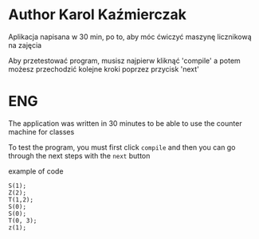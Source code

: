 # Author Karol Kaźmierczak

Aplikacja napisana w 30 min, po to, aby móc ćwiczyć maszynę licznikową na zajęcia

Aby przetestować program, musisz najpierw kliknąć 'compile' a potem możesz przechodzić kolejne kroki poprzez przycisk 'next'

# ENG

The application was written in 30 minutes to be able to use the counter machine for classes

To test the program, you must first click `compile` and then you can go through the next steps with the `next` button

example of code

```
S(1);
Z(2);
T(1,2);
S(0);
S(0);
T(0, 3);
z(1);

```
